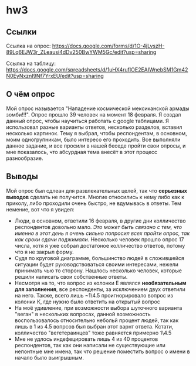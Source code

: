 # hw3

## Ссылки
Ссылка на опрос: https://docs.google.com/forms/d/1O-4jLvszH-89Lq6EJW3r_ZLeausi4dDv250BwYWM5Gc/edit?usp=sharing 

Ссылка на таблицу: https://docs.google.com/spreadsheets/d/1uHX4rufIOE2EAIWnebSM1Gm42N0EyNxznI9Nf7YrxEU/edit?usp=sharing

## О чём опрос 
Мой опрос называется "Нападение космической мексиканской армады зомби!!!". Опрос прошло 39 человек на момент 18 февраля. Я создал данный опрос, чтобы научиться работать с google таблицами. Я использовал разные варианты ответов, несколько разделов, вставил несколько картинок. Тему я выбрал, чтобы респондентам, в основном, моим одногрупникам, было интересо его проходить. Все выполняли данное задание, и все просили в нашей беседе пройти свои опросы, и мне показалось, что абсурдная тема внесёт в этот процесс разнообразие. 

## Выводы
Мой опрос был сдлеан для развлекательных целей, так что **серьезных выводов** сделать не получится. Многие относились к нему либо как к приколу, либо проходили очень быстро, не вдумывась в ответы. Тем немение, вот что я увидел: 

+ Люди, в основном, ответили 16 февраля, в другие дни колличество респондентов довольно мало. *Это может быть связано с тем, что именно в этот день я очень сильно попросил всех пройти опрос, так как сроки сдачи поджимали*. Несколько человек прошло опрос 17 числа, хотя я уже собрал достатоное колличество ответов, потому что я не закрыл форму.
+ Судя по круговой диаграмме, большинство людей в сложившейся ситуации будет руководствоваться своими интересами, нежели принимать чью то сторону. Нашлось несколько человек, которые решили написать свои собственные ответы. 
+ Несмотря на то, что вопрос из колонки E являлся **необязательным для заполнения**, все респонденты, за исключением двух ответили на него. Также, всего лишь ~1\4.5 проигнорировало вопрос из колонки К, где нужно было ответить на открытый вопрос 
+ На моё удивление, при возможности выбора шуточного варианта "веган" в нескольких вопросах, данной возможность воспользовалось относительно небольй процент людей, так как лишь в 1 из 4.5 вопрсов был выбран этот варнт ответа. Кстати, колличество "вегетераинцев" тоже равняется примерно 1\4.5
+ Мне не удлось индефецировать лишь 4 из 40 процентов респондентов, так как они написали не существующие или непонтные мне имена, так что решение поместить вопрос о имени в начало было выигрышным. 
